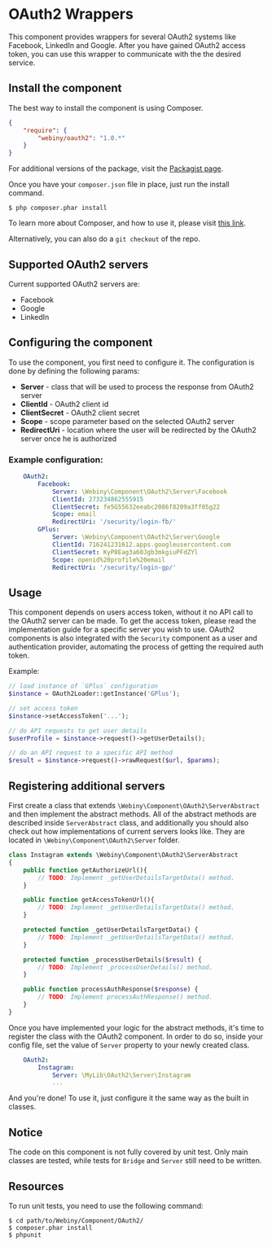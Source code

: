 OAuth2 Wrappers
==============

This component provides wrappers for several OAuth2 systems like Facebook, LinkedIn and Google.
After you have gained OAuth2 access token, you can use this wrapper to communicate with the the desired service.

Install the component
---------------------
The best way to install the component is using Composer.

```json
{
    "require": {
        "webiny/oauth2": "1.0.*"
    }
}
```
For additional versions of the package, visit the [Packagist page](https://packagist.org/packages/webiny/oauth2).

Once you have your `composer.json` file in place, just run the install command.

    $ php composer.phar install

To learn more about Composer, and how to use it, please visit [this link](https://getcomposer.org/doc/01-basic-usage.md).

Alternatively, you can also do a `git checkout` of the repo.


## Supported OAuth2 servers

Current supported OAuth2 servers are:

* Facebook
* Google
* LinkedIn

## Configuring the component

To use the component, you first need to configure it.
The configuration is done by defining the following params:

- **Server** - class that will be used to process the response from OAuth2 server
- **ClientId** - OAuth2 client id
- **ClientSecret** - OAuth2 client secret
- **Scope** - scope parameter based on the selected OAuth2 server
- **RedirectUri** - location where the user will be redirected by the OAuth2 server once he is authorized

### Example configuration:

```yaml
    OAuth2:
        Facebook:
            Server: \Webiny\Component\OAuth2\Server\Facebook
            ClientId: 273234862555915
            ClientSecret: fe5G55632eeabc2086f8209a3ff05g22
            Scope: email
            RedirectUri: '/security/login-fb/'
        GPlus:
            Server: \Webiny\Component\OAuth2\Server\Google
            ClientId: 716241231612.apps.googleusercontent.com
            ClientSecret: KyP8Eag3a60Jgb3mkgiuPFdZYl
            Scope: openid%20profile%20email
            RedirectUri: '/security/login-gp/'
```

## Usage

This component depends on users access token, without it no API call to the OAuth2 server can be made.
To get the access token, please read the implementation guide for a specific server you wish to use.
OAuth2 components is also integrated with the `Security` component as a user and authentication provider, automating the process of getting the required auth token.

Example:
```php
// load instance of `GPlus` configuration
$instance = OAuth2Loader::getInstance('GPlus');

// set access token
$instance->setAccessToken('...');

// do API requests to get user details
$userProfile = $instance->request()->getUserDetails();

// do an API request to a specific API method
$result = $instance->request()->rawRequest($url, $params);
```

## Registering additional servers

First create a class that extends `\Webiny\Component\OAuth2\ServerAbstract` and then implement the abstract methods.
All of the abstract methods are described inside `ServerAbstract` class, and additionally you should also check out how
implementations of current servers looks like. They are located in `\Webiny\Component\OAuth2\Server` folder.

```php
class Instagram extends \Webiny\Component\OAuth2\ServerAbstract
{
    public function getAuthorizeUrl(){
        // TODO: Implement _getUserDetailsTargetData() method.
    }

    public function getAccessTokenUrl(){
        // TODO: Implement _getUserDetailsTargetData() method.
    }

	protected function _getUserDetailsTargetData() {
		// TODO: Implement _getUserDetailsTargetData() method.
	}

	protected function _processUserDetails($result) {
		// TODO: Implement _processUserDetails() method.
	}

	public function processAuthResponse($response) {
		// TODO: Implement processAuthResponse() method.
	}
}
```

Once you have implemented your logic for the abstract methods, it's time to register the class with the OAuth2 component.
In order to do so, inside your config file, set the value of `Server` property to your newly created class.

```yaml
    OAuth2:
        Instagram:
            Server: \MyLib\OAuth2\Server\Instagram
            ...
```

And you're done!
To use it, just configure it the same way as the built in classes.

## Notice

The code on this component is not fully covered by unit test. Only main classes are tested, while tests for `Bridge` and `Server` still need to be written.

Resources
---------

To run unit tests, you need to use the following command:

    $ cd path/to/Webiny/Component/OAuth2/
    $ composer.phar install
    $ phpunit